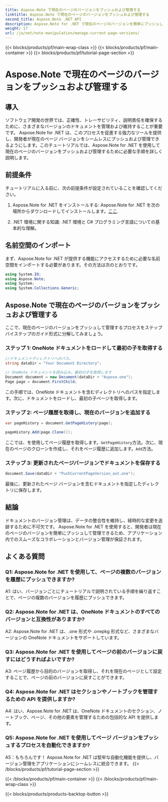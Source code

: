 ```yaml
---
title: Aspose.Note で現在のページのバージョンをプッシュおよび管理する
linktitle: Aspose.Note で現在のページのバージョンをプッシュおよび管理する
second_title: Aspose.Note .NET API
description: Aspose.Note for .NET で現在のページのバージョンを簡単にプッシュして管理する方法を学びます。ドキュメントのバージョン管理とコラボレーションを改善します。
weight: 17
url: /ja/net/note-manipulation/manage-current-page-versions/
---
```


{{< blocks/products/pf/main-wrap-class >}}
{{< blocks/products/pf/main-container >}}
{{< blocks/products/pf/tutorial-page-section >}}

# Aspose.Note で現在のページのバージョンをプッシュおよび管理する

## 導入

ソフトウェア開発の世界では、正確性、トレーサビリティ、説明責任を確保するために、さまざまなバージョンのドキュメントを管理および維持することが重要です。 Aspose.Note for .NET は、このプロセスを促進する強力なツールを提供し、開発者が現在のページ バージョンをシームレスにプッシュおよび管理できるようにします。このチュートリアルでは、Aspose.Note for .NET を使用して現在のページのバージョンをプッシュおよび管理するために必要な手順を詳しく説明します。

## 前提条件

チュートリアルに入る前に、次の前提条件が設定されていることを確認してください。

1. Aspose.Note for .NET をインストールする: Aspose.Note for .NET を次の場所からダウンロードしてインストールします。[ここ](https://releases.aspose.com/note/net/).

2. .NET 環境に関する知識: .NET 環境と C# プログラミング言語についての基本的な理解。

## 名前空間のインポート

まず、Aspose.Note for .NET が提供する機能にアクセスするために必要な名前空間をインポートする必要があります。その方法は次のとおりです。

```csharp
using System.IO;
using Aspose.Note;
using System;
using System.Collections.Generic;
```

## Aspose.Note で現在のページのバージョンをプッシュおよび管理する

ここで、現在のページのバージョンをプッシュして管理するプロセスをステップバイステップのガイド形式に分解してみましょう。

### ステップ 1: OneNote ドキュメントをロードして最初の子を取得する

```csharp
//ドキュメントディレクトリへのパス。
string dataDir = "Your Document Directory";

// OneNote ドキュメントを読み込み、最初の子を取得します
Document document = new Document(dataDir + "Aspose.one");
Page page = document.FirstChild;
```

この手順では、OneNote ドキュメントを含むディレクトリへのパスを指定します。次に、ドキュメントをロードし、最初の子ページを取得します。

### ステップ 2: ページ履歴を取得し、現在のバージョンを追加する

```csharp
var pageHistory = document.GetPageHistory(page);

pageHistory.Add(page.Clone());
```

ここでは、を使用してページ履歴を取得します。`GetPageHistory`方法。次に、現在のページのクローンを作成し、それをページ履歴に追加します。`Add`方法。

### ステップ 3: 更新されたページバージョンでドキュメントを保存する

```csharp
document.Save(dataDir + "PushCurrentPageVersion_out.one");
```

最後に、更新されたページ バージョンを含むドキュメントを指定したディレクトリに保存します。

## 結論

ドキュメントのバージョン管理は、データの整合性を維持し、経時的な変更を追跡するために不可欠です。 Aspose.Note for .NET を使用すると、開発者は現在のページのバージョンを簡単にプッシュして管理できるため、アプリケーション内でのスムーズなコラボレーションとバージョン管理が保証されます。

## よくある質問

### Q1: Aspose.Note for .NET を使用して、ページの複数のバージョンを履歴にプッシュできますか?

A1: はい、バージョンごとにチュートリアルで説明されている手順を繰り返すことで、ページの複数のバージョンを履歴にプッシュできます。

### Q2: Aspose.Note for .NET は、OneNote ドキュメントのすべてのバージョンと互換性がありますか?

A2: Aspose.Note for .NET は、.one 形式や .onepkg 形式など、さまざまなバージョンの OneNote ドキュメントをサポートしています。

### Q3: Aspose.Note for .NET を使用してページの前のバージョンに戻すにはどうすればよいですか?

A3: ページ履歴から目的のバージョンを取得し、それを現在のページとして設定することで、ページの前のバージョンに戻すことができます。

### Q4: Aspose.Note for .NET はセクションやノートブックを管理するための API を提供しますか?

A4: はい、Aspose.Note for .NET は、OneNote ドキュメントのセクション、ノートブック、ページ、その他の要素を管理するための包括的な API を提供します。

### Q5: Aspose.Note for .NET を使用してページ バージョンをプッシュするプロセスを自動化できますか?

A5：もちろんです！ Aspose.Note for .NET は堅牢な自動化機能を提供し、バージョン管理をアプリケーションにシームレスに統合できます。
{{< /blocks/products/pf/tutorial-page-section >}}

{{< /blocks/products/pf/main-container >}}
{{< /blocks/products/pf/main-wrap-class >}}

{{< blocks/products/products-backtop-button >}}
